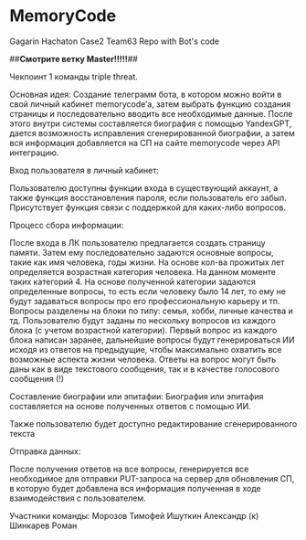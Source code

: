 # MemoryCode
Gagarin Hachaton Case2 Team63 Repo with Bot's code

##**Смотрите ветку Master!!!!!**##

Чекпоинт 1 команды triple threat.

Основная идея: Создание телеграмм бота, в котором можно войти в свой личный кабинет memorycode’а, затем выбрать функцию создания страницы и последовательно вводить все необходимые данные. После этого внутри системы составляется биография с помощью YandexGPT, дается возможность исправления сгенерированной биографии, а затем вся информация добавляется на СП на сайте memorycode через API интеграцию.

Вход пользователя в личный кабинет:

Пользователю доступны функции входа в существующий аккаунт, а также функция восстановления пароля, если пользователь его забыл. Присутствует функция связи с поддержкой для каких-либо вопросов.

Процесс сбора информации:

После входа в ЛК пользователю предлагается создать страницу памяти. Затем ему  последовательно задаются основные вопросы, такие как имя человека, годы жизни. На основе кол-ва прожитых лет определяется возрастная категория человека. На данном моменте таких категорий 4. На основе полученной категории задаются определенные вопросы, то есть если человеку было 14 лет, то ему не будут задаваться вопросы про его профессиональную карьеру и тп. Вопросы разделены на блоки по типу: семья, хобби, личные качества и тд. Пользователю будут заданы по нескольку вопросов из каждого блока (с учетом возрастной категории). Первый вопрос из каждого блока написан заранее, дальнейшие вопросы будут генерироваться ИИ исходя из ответов на предыдущие, чтобы максимально охватить все возможные аспекта жизни человека. Ответы на вопрос могут быть даны как в виде текстового сообщения, так и в качестве голосового сообщения (!)

Составление биографии или эпитафии:
Биография или эпитафия составляется на основе полученных ответов с помощью ИИ.

Также пользователю будет доступно редактирование сгенерированного текста

Отправка данных:

После получения ответов на все вопросы, генерируется все необходимое для отправки PUT-запроса на сервер для обновления СП, в которую будет добавлена вся информация полученная в ходе взаимодействия с пользователем.

Участники команды:
Морозов Тимофей
Ишуткин Александр (к)
Шинкарев Роман
